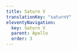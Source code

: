 ```yaml
---
title: Saturn V
translationKey: "saturnV"
eleventyNavigation:
  key: Saturn V
  parent: Apollo
  order: 3
---
```

<a href="/assets/img/apollo/large/saturn-v.jpg" 
    data-pswp-width="1414" 
    data-pswp-height="2000" 
    target="_blank">
    <img src="/assets/img/apollo/thumbnails/saturn-v.jpg" alt="" />
</a>